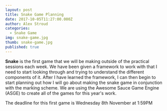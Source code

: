 ```yaml
---
layout: post
title: Snake Game Planning
date: 2017-10-05T11:27:00.000Z
author: Alex Stroud
categories:
  - Snake Game
img: snake-game.jpg
thumb: snake-game.jpg
published: true
---
```


<b>Snake</b> is the first game that we will be making outside of the practical sessions each week. We have been given a framework to work with that I need to start looking through and trying to understand the different components of it. After I have learned the framework, I can then begin to start planning out how I will go about making the snake game in conjunction with the marking scheme. We are using the Awesome Sauce Game Engine (ASGE) to create all of the games for this year's work.

The deadline for this first game is Wednesday 8th November at 1:59PM
